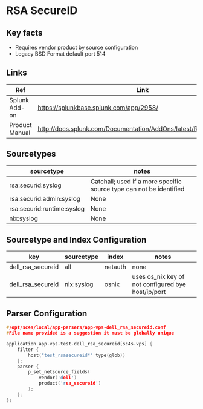 # RSA SecureID

## Key facts

* Requires vendor product by source configuration
* Legacy BSD Format default port 514

## Links 

| Ref            | Link                                                                                                    |
|----------------|---------------------------------------------------------------------------------------------------------|
| Splunk Add-on  | <https://splunkbase.splunk.com/app/2958/>                                                                 |
| Product Manual | <http://docs.splunk.com/Documentation/AddOns/latest/RSASecurID/About>  |

## Sourcetypes

| sourcetype     | notes                                                                                                   |
|----------------|---------------------------------------------------------------------------------------------------------|
| rsa:securid:syslog        | Catchall; used if a more specific source type can not be identified                                                                                                 |
| rsa:securid:admin:syslog    | None                                                                                         |
| rsa:securid:runtime:syslog     | None                                                               | rsa:securid:system:syslog     | None                                                                                          |
| nix:syslog     | None                                                                                          |

## Sourcetype and Index Configuration

| key            | sourcetype     | index          | notes          |
|----------------|----------------|----------------|----------------|
| dell_rsa_secureid      | all       | netauth          | none          |
| dell_rsa_secureid    | nix:syslog      | osnix          | uses os_nix key of not configured bye host/ip/port          |


## Parser Configuration

```c
#/opt/sc4s/local/app-parsers/app-vps-dell_rsa_secureid.conf
#File name provided is a suggestion it must be globally unique

application app-vps-test-dell_rsa_secureid[sc4s-vps] {
	filter { 
        host("test_rsasecureid*" type(glob))
    };	
    parser { 
        p_set_netsource_fields(
            vendor('dell')
            product('rsa_secureid')
        ); 
    };   
};
```